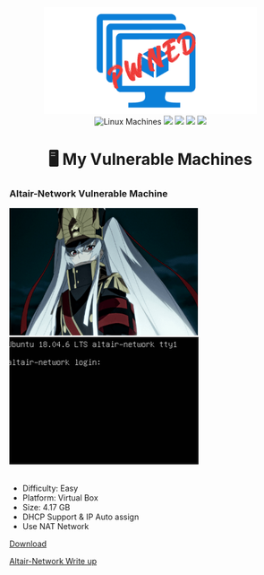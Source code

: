 <div id="header" align="center">
	<img width="380" height="190" src="/resources/img/vuln-machine.png"/>
</div>

<div align="center">
	<img src="https://img.shields.io/badge/linux-FCC624.svg?style=for-the-badge&logo=linux&logoColor=black" alt="Linux Machines"/>
	<img src="https://shields.io/badge/Virtualbox-183A61.svg?logo=virtualbox&style=for-the-badge&logoColor=white"/>
	<img src="https://shields.io/badge/vmware-607078.svg?logo=vmware&style=for-the-badge&logoColor=yellow"/>
	<img src="https://img.shields.io/badge/ubuntu-E95420.svg?style=for-the-badge&logo=ubuntu&logoColor=black"/>
	<img src="https://img.shields.io/badge/debian-A81D33.svg?style=for-the-badge&logo=debian&logoColor=white"/>
	<h1>🖥 My Vulnerable Machines </h1>
</div>

<div align="left"/>
	<h3>Altair-Network Vulnerable Machine</h3>
	<img width="337" height="227" src="./resources/img/1e666def1a5b8274e749acb1c891d614.gif"/>
	<img width="auto" height="auto" src="./resources/img/Altair.png"/>
</div>
<br>

* Difficulty: Easy
* Platform: Virtual Box
* Size: 4.17 GB
* DHCP Support & IP Auto assign
* Use NAT Network


[Download](https://drive.google.com/file/d/1Xu1x-NcSc1Ty7Pd-z4sM0pzCCsMZ0_QY/view?usp=sharing)

[Altair-Network Write up](https://dragonforce.io/threads/boot2root-ctf-for-beginners-altair-network-walkthrough.13729/)
